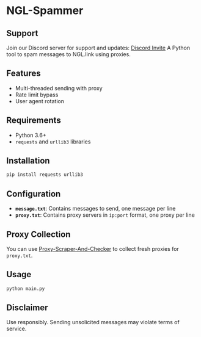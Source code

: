 # NGL-Spammer

## Support

Join our Discord server for support and updates: [Discord Invite](https://discord.gg/ZBXepTXj)
A Python tool to spam messages to NGL.link using proxies.

## Features

- Multi-threaded sending with proxy
- Rate limit bypass
- User agent rotation

## Requirements

- Python 3.6+
- `requests` and `urllib3` libraries

## Installation

```bash
pip install requests urllib3
```

## Configuration

- **`message.txt`**: Contains messages to send, one message per line
- **`proxy.txt`**: Contains proxy servers in `ip:port` format, one proxy per line  

## Proxy Collection

You can use [Proxy-Scraper-And-Checker](https://github.com/iamthebestm85/Proxy-Scraper-And-Checker-) to collect fresh proxies for `proxy.txt`.

## Usage

```bash
python main.py
```

## Disclaimer

Use responsibly. Sending unsolicited messages may violate terms of service.
